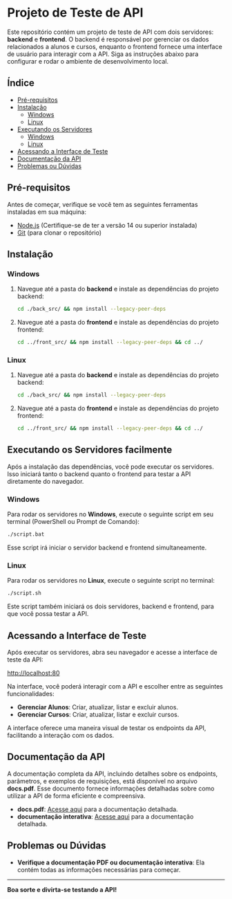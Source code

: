 # Projeto de Teste de API

Este repositório contém um projeto de teste de API com dois servidores: **backend** e **frontend**. O backend é responsável por gerenciar os dados relacionados a alunos e cursos, enquanto o frontend fornece uma interface de usuário para interagir com a API. Siga as instruções abaixo para configurar e rodar o ambiente de desenvolvimento local.

## Índice

- [Pré-requisitos](#pré-requisitos)
- [Instalação](#instalação)
  - [Windows](#windows)
  - [Linux](#linux)
- [Executando os Servidores](#executando-os-servidores)
  - [Windows](#windows-1)
  - [Linux](#linux-1)
- [Acessando a Interface de Teste](#acessando-a-interface-de-teste)
- [Documentação da API](#documentação-da-api)
- [Problemas ou Dúvidas](#problemas-ou-dúvidas)

## Pré-requisitos

Antes de começar, verifique se você tem as seguintes ferramentas instaladas em sua máquina:

- [Node.js](https://nodejs.org/) (Certifique-se de ter a versão 14 ou superior instalada)
- [Git](https://git-scm.com/) (para clonar o repositório)

## Instalação

### Windows

1. Navegue até a pasta do **backend** e instale as dependências do projeto backend:
    ```bash
    cd ./back_src/ && npm install --legacy-peer-deps
    ```

2. Navegue até a pasta do **frontend** e instale as dependências do projeto frontend:
    ```bash
    cd ../front_src/ && npm install --legacy-peer-deps && cd ../
    ```

### Linux

1. Navegue até a pasta do **backend** e instale as dependências do projeto backend:
    ```bash
    cd ./back_src/ && npm install --legacy-peer-deps
    ```

2. Navegue até a pasta do **frontend** e instale as dependências do projeto frontend:
    ```bash
    cd ../front_src/ && npm install --legacy-peer-deps && cd ../
    ```

## Executando os Servidores facilmente

Após a instalação das dependências, você pode executar os servidores. Isso iniciará tanto o backend quanto o frontend para testar a API diretamente do navegador.

### Windows

Para rodar os servidores no **Windows**, execute o seguinte script em seu terminal (PowerShell ou Prompt de Comando):

```bash
./script.bat
```

Esse script irá iniciar o servidor backend e frontend simultaneamente.

### Linux

Para rodar os servidores no **Linux**, execute o seguinte script no terminal:

```bash
./script.sh
```

Este script também iniciará os dois servidores, backend e frontend, para que você possa testar a API.

## Acessando a Interface de Teste

Após executar os servidores, abra seu navegador e acesse a interface de teste da API:

[http://localhost:80](http://localhost:80)

Na interface, você poderá interagir com a API e escolher entre as seguintes funcionalidades:

- **Gerenciar Alunos**: Criar, atualizar, listar e excluir alunos.
- **Gerenciar Cursos**: Criar, atualizar, listar e excluir cursos.

A interface oferece uma maneira visual de testar os endpoints da API, facilitando a interação com os dados.

## Documentação da API

A documentação completa da API, incluindo detalhes sobre os endpoints, parâmetros, e exemplos de requisições, está disponível no arquivo **docs.pdf**. Esse documento fornece informações detalhadas sobre como utilizar a API de forma eficiente e compreensiva.

- **docs.pdf**: [Acesse aqui](./docs.pdf) para a documentação detalhada.
- **documentação interativa**: [Acesse aqui](https://limawebvision.site/nasten/docs/) para a documentação detalhada.

## Problemas ou Dúvidas

- **Verifique a documentação PDF ou documentação interativa**: Ela contém todas as informações necessárias para começar.
---

**Boa sorte e divirta-se testando a API!**
